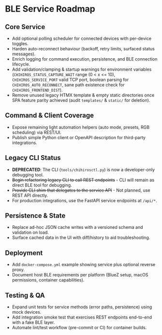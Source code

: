 # BLE Service Roadmap

## Core Service

- Add optional polling scheduler for connected devices with per-device toggles.
- Harden auto-reconnect behaviour (backoff, retry limits, surfaced status messages).
- Enrich logging for command execution, persistence, and BLE connection lifecycle.
- Add validation/clamping & startup warnings for environment variables (`CHIHIROS_STATUS_CAPTURE_WAIT` range (0 < x <= 10), `CHIHIROS_SERVICE_PORT` valid TCP port, boolean parsing for `CHIHIROS_AUTO_RECONNECT`, sane path existence check for `CHIHIROS_FRONTEND_DIST`).
- Remove unused legacy HTMX template & empty static directories once SPA feature parity achieved (audit `templates/` & `static/` for deletion).

## Command & Client Coverage

- Expose remaining light automation helpers (auto mode, presets, RGB scheduling) via REST/UI.
- Publish simple Python client or OpenAPI description for third-party integrations.

## Legacy CLI Status

- **DEPRECATED**: The CLI (`tools/chihirosctl.py`) is now a developer-only debugging tool.
- ~~Begin refactoring legacy CLI to call REST endpoints~~ - CLI will remain as direct BLE tool for debugging.
- ~~Provide CLI shim that delegates to the service API~~ - Not planned, use REST API directly.
- For production integrations, use the FastAPI service endpoints at `/api/*`.

## Persistence & State

- Replace ad-hoc JSON cache writes with a versioned schema and validation on load.
- Surface cached data in the UI with diff/history to aid troubleshooting.

## Deployment

- Add `docker-compose.yml` example showing service plus optional reverse proxy.
- Document host BLE requirements per platform (BlueZ setup, macOS permissions, container capabilities).

## Testing & QA

- Expand unit tests for service methods (error paths, persistence) using mock devices.
- Add integration smoke test that exercises REST endpoints end-to-end with a fake BLE layer.
- Automate lint/test workflow (pre-commit or CI) for container builds.
